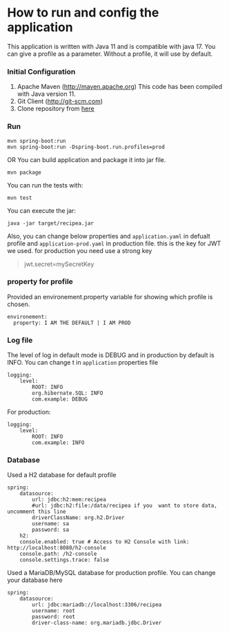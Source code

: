# How to run and config the application

This application is written with Java 11 and is compatible with java 17.
You can give a profile as a parameter. Without a profile, it will use by default.

### Initial Configuration
1. Apache Maven (http://maven.apache.org) This code has been compiled with Java version 11.
2. Git Client (http://git-scm.com)
3. Clone repository from [here](https://github.com/ma-sharifi/recipeapi)

### Run
```shell
mvn spring-boot:run
mvn spring-boot:run -Dspring-boot.run.profiles=prod
```
OR
You can build application and package it into jar file. 
```shell
mvn package
```
You can run the tests with:
```shell
mvn test
```
You can execute the jar:
```shell
java -jar target/recipea.jar
```

Also, you can change below properties and `application.yaml` in defualt profile and `application-prod.yaml` in production file.
this is the key for JWT we used. for production you need use a strong key
>jwt.secret=mySecretKey
> 
### property for profile
Provided an environement.property variable for showing which profile is chosen.
```shell
environement:
  property: I AM THE DEFAULT | I AM PROD
```

### Log file
The level of log in default mode is DEBUG and in production by default is INFO. 
You can change t in `application` properties file

```shell
logging:
    level:
        ROOT: INFO
        org.hibernate.SQL: INFO
        com.example: DEBUG
```

For production:
```shell
logging:
    level:
        ROOT: INFO
        com.example: INFO
```

### Database
Used a H2 database for default profile

```shell
spring:
    datasource:
        url: jdbc:h2:mem:recipea
        #url: jdbc:h2:file:/data/recipea if you  want to store data, uncomment this line
        driverClassName: org.h2.Driver
        username: sa
        password: sa
    h2:
    console.enabled: true # Access to H2 Console with link: http://localhost:8080/h2-console
    console.path: /h2-console
    console.settings.trace: false
```
Used a MariaDB/MySQL database for production profile. You can change your database here
```shell
spring:
    datasource:
        url: jdbc:mariadb://localhost:3306/recipea
        username: root
        password: root
        driver-class-name: org.mariadb.jdbc.Driver
```

